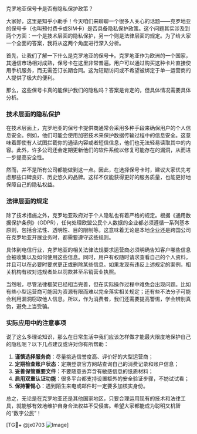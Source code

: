 克罗地亚保号卡是否有隐私保护政策？

大家好，这里是知乎小助手！今天咱们来聊聊一个很多人关心的话题——克罗地亚的保号卡（也叫预付费卡或SIM卡）是否具备隐私保护政策。这个问题其实涉及到两个方面：一个是技术层面的隐私保护，另一个则是法律层面的规定。为了给大家一个全面的答案，我将从这两个角度进行深入分析。

首先，让我们了解一下什么是克罗地亚的保号卡。克罗地亚作为欧洲的一个国家，其通信市场相对成熟，保号卡在这里非常普遍。用户可以通过购买这种卡片直接使用手机服务，而无需签订长期合同。这为短期访问或不希望被绑定于单一运营商的人提供了极大的便利。

那么，这些保号卡真的能保护我们的隐私吗？答案是肯定的，但具体情况需要具体分析。

### 技术层面的隐私保护

在技术层面上，克罗地亚的保号卡提供商通常会采用多种手段来确保用户的个人信息安全。例如，他们可能会使用加密技术来保护数据传输过程中的信息安全。这意味着即使有人试图拦截你的通话内容或者短信信息，他们也无法轻易读取其中的内容。此外，许多公司还会定期更新他们的软件系统以修复可能存在的漏洞，从而进一步提高安全性。

然而，并不是所有公司都能做到这一点。因此，在选择保号卡时，建议大家优先考虑那些口碑良好、历史悠久的品牌。这样不仅能获得更好的服务质量，也能更好地保障自己的隐私权益。

### 法律层面的规定

除了技术措施之外，克罗地亚政府对于个人隐私也有着严格的规定。根据《通用数据保护条例》（GDPR），任何处理欧盟公民个人数据的企业都必须遵循一系列基本原则，包括合法性、透明性、目的限制等。这意味着无论是本地企业还是跨国公司在克罗地亚开展业务时，都需要遵守这些规则。

具体到电信行业，克罗地亚的相关法律法规要求运营商必须明确告知客户哪些信息会被收集以及如何使用这些信息。同时，用户有权随时请求查看自己的个人资料，并且可以在必要时要求更正或删除某些信息。如果发现有违反上述规定的案例，相关机构有权对违规者处以罚款甚至吊销营业执照。

当然啦，尽管法律框架已经相当完善，但在实际操作过程中难免会出现问题。比如有些小型运营商可能因为资源有限而难以完全落实相关规定；还有些不法分子可能会利用漏洞窃取他人信息。所以，作为消费者，我们还需要提高警惕，学会辨别真伪，避免上当受骗。

### 实际应用中的注意事项

说了这么多理论知识，那么在日常生活中我们应该怎样做才能最大限度地保护自己的隐私呢？以下几点建议或许对你有所帮助：

1. **谨慎选择服务商**：尽量挑选信誉度高、评价好的大型运营商；
2. **定期检查账户状态**：定期登录官方网站查询自己的消费记录和账户信息；
3. **妥善保管重要文件**：不要随意丢弃含有敏感信息的纸质材料；
4. **启用双重认证功能**：很多平台都支持设置额外的安全验证步骤，不妨试试看；
5. **保持警惕心**：遇到陌生来电或邮件时一定要多加核实身份。

总之，无论是在克罗地亚还是其他国家地区，只要合理运用现有的技术和法律工具，就能够有效地维护自身合法权益不受侵害。希望大家都能成为聪明又机智的“数字公民”！

[TG💪+ @jx0703 ![Image](https://github.com/user-attachments/assets/dbca1d08-cadb-493c-b0ec-ad6f7a83f270)]